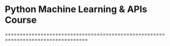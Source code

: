 # Python Machine Learning & APIs Course

==================================================================================
